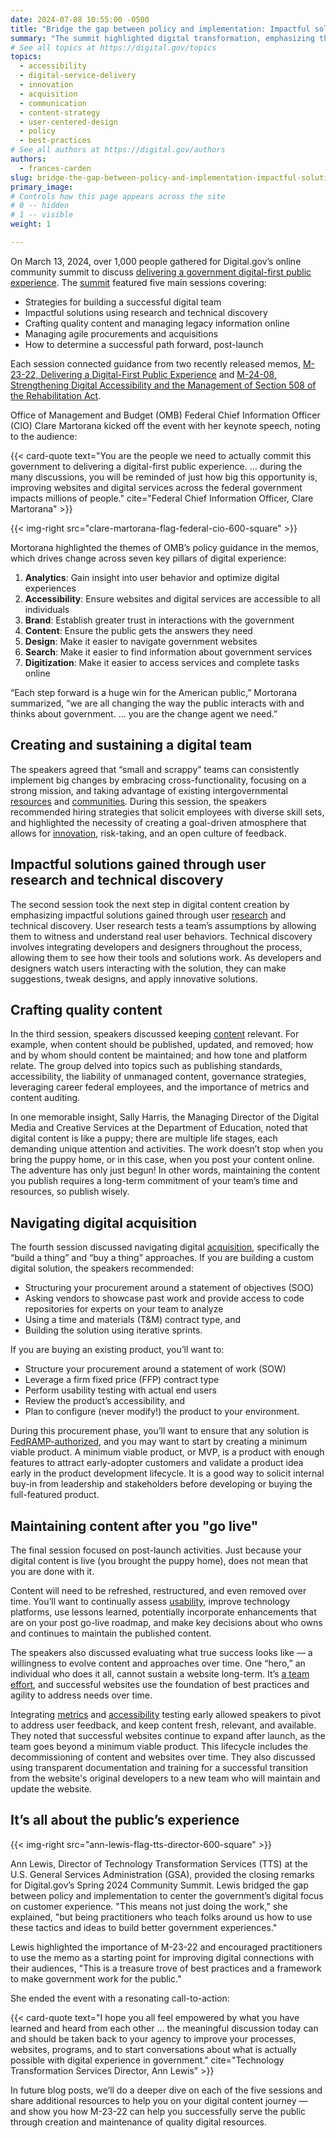 ```yaml
---
date: 2024-07-08 10:55:00 -0500
title: "Bridge the gap between policy and implementation: Impactful solutions and strategies for success from Digital.gov's spring 2024 summit"
summary: "The summit highlighted digital transformation, emphasizing the significance of recent OMB memos for improving accessibility and customer experience."
# See all topics at https://digital.gov/topics
topics:
  - accessibility
  - digital-service-delivery
  - innovation
  - acquisition
  - communication
  - content-strategy
  - user-centered-design
  - policy
  - best-practices
# See all authors at https://digital.gov/authors
authors:
  - frances-carden
slug: bridge-the-gap-between-policy-and-implementation-impactful-solutions-and-strategies-for-success-from-digital-gov-spring-2024-summit
primary_image: 
# Controls how this page appears across the site
# 0 -- hidden
# 1 -- visible
weight: 1

---
```


On March 13, 2024, over 1,000 people gathered for Digital.gov’s online community summit to discuss [delivering a government digital-first public experience](https://digital.gov/resources/delivering-digital-first-public-experience/). The [summit](https://digital.gov/event/2024/03/13/spring-2024-community-summit/) featured five main sessions covering:

* Strategies for building a successful digital team
* Impactful solutions using research and technical discovery
* Crafting quality content and managing legacy information online
* Managing agile procurements and acquisitions
* How to determine a successful path forward, post-launch

Each session connected guidance from two recently released memos, [M-23-22, Delivering a Digital-First Public Experience](https://www.whitehouse.gov/omb/management/ofcio/delivering-a-digital-first-public-experience/) and [M-24-08, Strengthening Digital Accessibility and the Management of Section 508 of the Rehabilitation Act](https://www.whitehouse.gov/omb/management/ofcio/m-24-08-strengthening-digital-accessibility-and-the-management-of-section-508-of-the-rehabilitation-act/).

Office of Management and Budget (OMB) Federal Chief Information Officer (CIO) Clare Martorana kicked off the event with her keynote speech, noting to the audience:

{{< card-quote text="You are the people we need to actually commit this government to delivering a digital-first public experience. … during the many discussions, you will be reminded of just how big this opportunity is, improving websites and digital services across the federal government impacts millions of people." cite="Federal Chief Information Officer, Clare Martorana" >}}

{{< img-right src="clare-martorana-flag-federal-cio-600-square" >}}

Mortorana highlighted the themes of OMB’s policy guidance in the memos, which drives change across seven key pillars of digital experience:

1. **Analytics**: Gain insight into user behavior and optimize digital experiences
2. **Accessibility**: Ensure websites and digital services are accessible to all individuals
3. **Brand**: Establish greater trust in interactions with the government
4. **Content**: Ensure the public gets the answers they need
5. **Design**: Make it easier to navigate government websites
6. **Search**: Make it easier to find information about government services
7. **Digitization**: Make it easier to access services and complete tasks online

“Each step forward is a huge win for the American public,” Mortorana summarized, “we are all changing the way the public interacts with and thinks about government. … you are the change agent we need.”

## Creating and sustaining a digital team

The speakers agreed that “small and scrappy” teams can consistently implement big changes by embracing cross-functionality, focusing on a strong mission, and taking advantage of existing intergovernmental [resources](https://digital.gov/resources/) and [communities](https://digital.gov/communities/). During this session, the speakers recommended hiring strategies that solicit employees with diverse skill sets, and highlighted the necessity of creating a goal-driven atmosphere that allows for [innovation](https://digital.gov/topics/innovation/), risk-taking, and an open culture of feedback.

## Impactful solutions gained through user research and technical discovery 

The second session took the next step in digital content creation by emphasizing impactful solutions gained through user [research](https://digital.gov/topics/research/) and technical discovery. User research tests a team’s assumptions by allowing them to witness and understand real user behaviors. Technical discovery involves integrating developers and designers throughout the process, allowing them to see how their tools and solutions work. As developers and designers watch users interacting with the solution, they can make suggestions, tweak designs, and apply innovative solutions. 

## Crafting quality content

In the third session, speakers discussed keeping [content](https://digital.gov/topics/content-strategy/) relevant. For example, when content should be published, updated, and removed; how and by whom should content be maintained; and how tone and platform relate. The group delved into topics such as  publishing standards, accessibility, the liability of unmanaged content, governance strategies, leveraging career federal employees, and the importance of metrics and content auditing.

In one memorable insight, Sally Harris, the Managing Director of the Digital Media and Creative Services at the Department of Education, noted that digital content is like a puppy; there are multiple life stages, each demanding unique attention and activities. The work doesn’t stop when you bring the puppy home, or in this case, when you post your content online. The adventure has only just begun! In other words, maintaining the content you publish requires a long-term commitment of your team’s time and resources, so publish wisely.

## Navigating digital acquisition

The fourth session discussed navigating digital [acquisition](https://digital.gov/topics/acquisition/), specifically the “build a thing” and “buy a thing” approaches. If you are building a custom digital solution, the speakers recommended:

* Structuring your procurement around a statement of objectives (SOO)
* Asking vendors to showcase past work and provide access to code repositories for experts on your team to analyze
* Using a time and materials (T&M) contract type, and
* Building the solution using iterative sprints.

If you are buying an existing product, you’ll want to:

* Structure your procurement around a statement of work (SOW)
* Leverage a firm fixed price (FFP) contract type
* Perform usability testing with actual end users
* Review the product’s accessibility, and
* Plan to configure (never modify!) the product to your environment.

During this procurement phase, you’ll want to ensure that any solution is [FedRAMP-authorized](https://www.fedramp.gov/faqs/#faq-authorization), and you may want to start by creating a minimum viable product. A minimum viable product, or MVP, is a product with enough features to attract early-adopter customers and validate a product idea early in the product development lifecycle. It is a good way to solicit internal buy-in from leadership and stakeholders before developing or buying the full-featured product.

## Maintaining content after you "go live"

The final session focused on post-launch activities. Just because your digital content is live (you brought the puppy home), does not mean that you are done with it.

Content will need to be refreshed, restructured, and even removed over time. You’ll want to continually assess [usability](https://digital.gov/topics/usability/), improve technology platforms, use lessons learned, potentially incorporate enhancements that are on your post go-live roadmap, and make key decisions about who owns and continues to maintain the published content.

The speakers also discussed evaluating what true success looks like — a willingness to evolve content and approaches over time. One “hero,” an individual who does it all, cannot sustain a website long-term. It’s [a team effort](https://digital.gov/2020/05/27/whos-on-your-digital-dream-team/), and successful websites use the foundation of best practices and agility to address needs over time.

Integrating [metrics](https://digital.gov/topics/analytics/) and [accessibility](https://digital.gov/topics/accessibility/) testing early allowed speakers to pivot to address user feedback, and keep content fresh, relevant, and available. They noted that successful websites continue to expand after launch, as the team goes beyond a minimum viable product. This lifecycle includes the decommissioning of content and websites over time. They also discussed using transparent documentation and training for a successful transition from the website's original developers to a new team who will maintain and update the website.

## It’s all about the public’s experience

{{< img-right src="ann-lewis-flag-tts-director-600-square" >}}

Ann Lewis, Director of Technology Transformation Services (TTS) at the U.S. General Services Administration (GSA), provided the closing remarks for Digital.gov’s Spring 2024 Community Summit. Lewis bridged the gap between policy and implementation to center the government’s digital focus on customer experience. "This means not just doing the work," she explained, "but being practitioners who teach folks around us how to use these tactics and ideas to build better government experiences."

Lewis highlighted the importance of M-23-22 and encouraged practitioners to use the memo as a starting point for improving digital connections with their audiences, "This is a treasure trove of best practices and a framework to make government work for the public."

She ended the event with a resonating call-to-action:

{{< card-quote text="I hope you all feel empowered by what you have learned and heard from each other … the meaningful discussion today can and should be taken back to your agency to improve your processes, websites, programs, and to start conversations about what is actually possible with digital experience in government." cite="Technology Transformation Services Director, Ann Lewis" >}}

In future blog posts, we’ll do a deeper dive on each of the five sessions and share additional resources to help you on your digital content journey — and show you how M-23-22 can help you successfully serve the public through creation and maintenance of quality digital resources.
